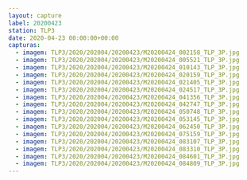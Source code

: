 ```yaml
---
layout: capture
label: 20200423
station: TLP3
date: 2020-04-23 00:00:00+00:00
capturas:
  - imagem: TLP3/2020/202004/20200423/M20200424_002158_TLP_3P.jpg
  - imagem: TLP3/2020/202004/20200423/M20200424_005521_TLP_3P.jpg
  - imagem: TLP3/2020/202004/20200423/M20200424_010143_TLP_3P.jpg
  - imagem: TLP3/2020/202004/20200423/M20200424_020159_TLP_3P.jpg
  - imagem: TLP3/2020/202004/20200423/M20200424_021405_TLP_3P.jpg
  - imagem: TLP3/2020/202004/20200423/M20200424_024517_TLP_3P.jpg
  - imagem: TLP3/2020/202004/20200423/M20200424_041356_TLP_3P.jpg
  - imagem: TLP3/2020/202004/20200423/M20200424_042747_TLP_3P.jpg
  - imagem: TLP3/2020/202004/20200423/M20200424_050748_TLP_3P.jpg
  - imagem: TLP3/2020/202004/20200423/M20200424_053145_TLP_3P.jpg
  - imagem: TLP3/2020/202004/20200423/M20200424_062450_TLP_3P.jpg
  - imagem: TLP3/2020/202004/20200423/M20200424_075159_TLP_3P.jpg
  - imagem: TLP3/2020/202004/20200423/M20200424_083107_TLP_3P.jpg
  - imagem: TLP3/2020/202004/20200423/M20200424_083310_TLP_3P.jpg
  - imagem: TLP3/2020/202004/20200423/M20200424_084601_TLP_3P.jpg
  - imagem: TLP3/2020/202004/20200423/M20200424_084809_TLP_3P.jpg
---
```

